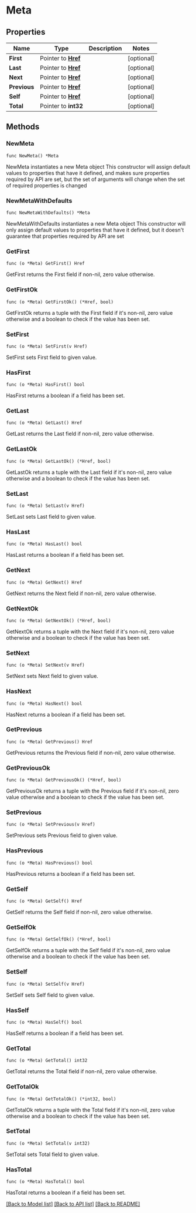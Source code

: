# Meta

## Properties

Name | Type | Description | Notes
------------ | ------------- | ------------- | -------------
**First** | Pointer to [**Href**](Href.md) |  | [optional] 
**Last** | Pointer to [**Href**](Href.md) |  | [optional] 
**Next** | Pointer to [**Href**](Href.md) |  | [optional] 
**Previous** | Pointer to [**Href**](Href.md) |  | [optional] 
**Self** | Pointer to [**Href**](Href.md) |  | [optional] 
**Total** | Pointer to **int32** |  | [optional] 

## Methods

### NewMeta

`func NewMeta() *Meta`

NewMeta instantiates a new Meta object
This constructor will assign default values to properties that have it defined,
and makes sure properties required by API are set, but the set of arguments
will change when the set of required properties is changed

### NewMetaWithDefaults

`func NewMetaWithDefaults() *Meta`

NewMetaWithDefaults instantiates a new Meta object
This constructor will only assign default values to properties that have it defined,
but it doesn't guarantee that properties required by API are set

### GetFirst

`func (o *Meta) GetFirst() Href`

GetFirst returns the First field if non-nil, zero value otherwise.

### GetFirstOk

`func (o *Meta) GetFirstOk() (*Href, bool)`

GetFirstOk returns a tuple with the First field if it's non-nil, zero value otherwise
and a boolean to check if the value has been set.

### SetFirst

`func (o *Meta) SetFirst(v Href)`

SetFirst sets First field to given value.

### HasFirst

`func (o *Meta) HasFirst() bool`

HasFirst returns a boolean if a field has been set.

### GetLast

`func (o *Meta) GetLast() Href`

GetLast returns the Last field if non-nil, zero value otherwise.

### GetLastOk

`func (o *Meta) GetLastOk() (*Href, bool)`

GetLastOk returns a tuple with the Last field if it's non-nil, zero value otherwise
and a boolean to check if the value has been set.

### SetLast

`func (o *Meta) SetLast(v Href)`

SetLast sets Last field to given value.

### HasLast

`func (o *Meta) HasLast() bool`

HasLast returns a boolean if a field has been set.

### GetNext

`func (o *Meta) GetNext() Href`

GetNext returns the Next field if non-nil, zero value otherwise.

### GetNextOk

`func (o *Meta) GetNextOk() (*Href, bool)`

GetNextOk returns a tuple with the Next field if it's non-nil, zero value otherwise
and a boolean to check if the value has been set.

### SetNext

`func (o *Meta) SetNext(v Href)`

SetNext sets Next field to given value.

### HasNext

`func (o *Meta) HasNext() bool`

HasNext returns a boolean if a field has been set.

### GetPrevious

`func (o *Meta) GetPrevious() Href`

GetPrevious returns the Previous field if non-nil, zero value otherwise.

### GetPreviousOk

`func (o *Meta) GetPreviousOk() (*Href, bool)`

GetPreviousOk returns a tuple with the Previous field if it's non-nil, zero value otherwise
and a boolean to check if the value has been set.

### SetPrevious

`func (o *Meta) SetPrevious(v Href)`

SetPrevious sets Previous field to given value.

### HasPrevious

`func (o *Meta) HasPrevious() bool`

HasPrevious returns a boolean if a field has been set.

### GetSelf

`func (o *Meta) GetSelf() Href`

GetSelf returns the Self field if non-nil, zero value otherwise.

### GetSelfOk

`func (o *Meta) GetSelfOk() (*Href, bool)`

GetSelfOk returns a tuple with the Self field if it's non-nil, zero value otherwise
and a boolean to check if the value has been set.

### SetSelf

`func (o *Meta) SetSelf(v Href)`

SetSelf sets Self field to given value.

### HasSelf

`func (o *Meta) HasSelf() bool`

HasSelf returns a boolean if a field has been set.

### GetTotal

`func (o *Meta) GetTotal() int32`

GetTotal returns the Total field if non-nil, zero value otherwise.

### GetTotalOk

`func (o *Meta) GetTotalOk() (*int32, bool)`

GetTotalOk returns a tuple with the Total field if it's non-nil, zero value otherwise
and a boolean to check if the value has been set.

### SetTotal

`func (o *Meta) SetTotal(v int32)`

SetTotal sets Total field to given value.

### HasTotal

`func (o *Meta) HasTotal() bool`

HasTotal returns a boolean if a field has been set.


[[Back to Model list]](../README.md#documentation-for-models) [[Back to API list]](../README.md#documentation-for-api-endpoints) [[Back to README]](../README.md)


